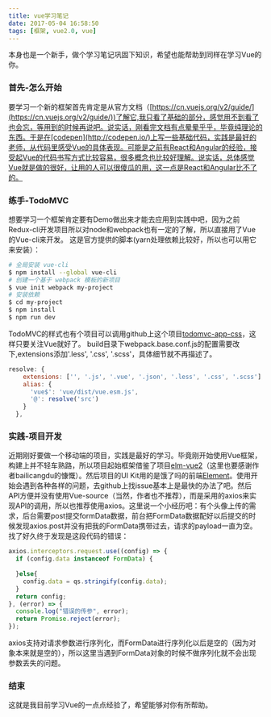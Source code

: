 ```yaml
---
title: vue学习笔记
date: 2017-05-04 16:58:50
tags: [框架, vue2.0, vue]
---
```

本身也是一个新手，做个学习笔记巩固下知识，希望也能帮助到同样在学习Vue的你。

### 首先-怎么开始

要学习一个新的框架首先肯定是从官方文档（[https://cn.vuejs.org/v2/guide/](https://cn.vuejs.org/v2/guide/))了解它,我只看了基础的部分，感觉用不到看了也会忘，等用到的时候再说吧。说实话，刚看完文档有点晕晕乎乎，毕竟纯理论的东西。于是在[codepen](http://codepen.io/)上写一些基础代码，实践是最好的老师，从代码里感受Vue的具体表现。可能是之前有React和Angular的经验，接受起Vue的代码书写方式比较容易，很多概念也比较好理解。说实话，总体感觉Vue就是做的很好，让用的人可以很傻瓜的用，这一点是React和Angular比不了的。

### 练手-TodoMVC

想要学习一个框架肯定要有Demo做出来才能去应用到实践中吧，因为之前Redux-cli开发项目所以对node和webpack也有一定的了解，所以直接用了Vue的Vue-cli来开发。
这是官方提供的脚本(yarn处理依赖比较好，所以也可以用它来安装）：
```bash
# 全局安装 vue-cli
$ npm install --global vue-cli
# 创建一个基于 webpack 模板的新项目
$ vue init webpack my-project
# 安装依赖
$ cd my-project
$ npm install
$ npm run dev
```
TodoMVC的样式也有个项目可以调用github上这个项目[todomvc-app-css](https://github.com/tastejs/todomvc-app-css)，这样只要关注Vue就好了。
build目录下webpack.base.conf.js的配置需要改下,extensions添加'.less', '.css', '.scss'，具体细节就不再描述了。
```js
resolve: {
    extensions: ['', '.js', '.vue', '.json', '.less', '.css', '.scss'],
    alias: {
      'vue$': 'vue/dist/vue.esm.js',
      '@': resolve('src')
    }
  },
```
### 实践-项目开发

近期刚好要做一个移动端的项目，实践是最好的学习。毕竟刚开始使用Vue框架，构建上并不轻车熟路，所以项目起始框架借鉴了项目[elm-vue2](https://github.com/bailicangdu/vue2-elm)（这里也要感谢作者bailicangdu的慷慨）。然后项目的UI Kit用的是饿了吗的前端[Element](http://element.eleme.io/#/zh-CN)。使用开始会遇到各种各样的问题，去github上找issue基本上是最快的办法了吧。然后API方便并没有使用Vue-source（当然，作者也不推荐），而是采用的axios来实现API的调用，所以也推荐使用axios。这里说一个小经历吧：有个头像上传的需求，后台需要post提交formData数据，前台把FormData数据配好以后提交的时候发现axios.post并没有把我的FormData携带过去，请求的payload一直为空。找了好久终于发现是这段代码的错误：
```js
axios.interceptors.request.use((config) => {
  if (config.data instanceof FormData) {
    
  }else{
    config.data = qs.stringify(config.data);
  }
  return config;
}, (error) => {
  console.log("错误的传参", error);
  return Promise.reject(error);
});
```
axios支持对请求参数进行序列化，而FormData进行序列化以后是空的（因为对象本来就是空的），所以这里当遇到FormData对象的时候不做序列化就不会出现参数丢失的问题。

### 结束

这就是我目前学习Vue的一点点经验了，希望能够对你有所帮助。